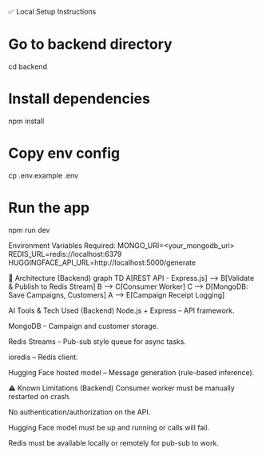 ✅ Local Setup Instructions

# Go to backend directory
cd backend

# Install dependencies
npm install

# Copy env config
cp .env.example .env

# Run the app
npm run dev

Environment Variables Required:
MONGO_URI=<your_mongodb_uri>
REDIS_URL=redis://localhost:6379
HUGGINGFACE_API_URL=http://localhost:5000/generate

🧭 Architecture (Backend)
graph TD
  A[REST API - Express.js] --> B[Validate & Publish to Redis Stream]
  B --> C[Consumer Worker]
  C --> D[MongoDB: Save Campaigns, Customers]
  A --> E[Campaign Receipt Logging]

AI Tools & Tech Used (Backend)
Node.js + Express – API framework.

MongoDB – Campaign and customer storage.

Redis Streams – Pub-sub style queue for async tasks.

ioredis – Redis client.

Hugging Face hosted model – Message generation (rule-based inference).

⚠️ Known Limitations (Backend)
Consumer worker must be manually restarted on crash.

No authentication/authorization on the API.

Hugging Face model must be up and running or calls will fail.

Redis must be available locally or remotely for pub-sub to work.

